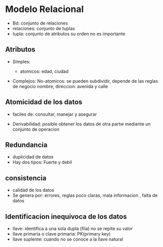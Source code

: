 # Modelo Relacional
- Bd: conjunto de relaciones
- relaciones: conjunto de tuplas
- tupla: conjunto de atributos su orden no es importante

## Atributos
- Simples:
    - atomicos: edad, ciudad

- Complejos:
    No-atomicos: se pueden subdividir, depende de las reglas de negocio
    nombre, direccion: avenida y calle

## Atomicidad de los datos
- faciles de: consultar, manejar y asegurar

- Derivabilidad: posible obtener los datos de otra partw mediante un conjunto de operacion

## Redundancia
- duplicidad de datos
- Hay dos tipos: Fuerte y debil

## consistencia
- calidad de los datos
- Se genera por: errores, reglas poco claras, mala informacion , falta de datos

## Identificacion inequivoca de los datos
- llave: identifica a una sola dupla (fila) no se repite su valor
- llave primaria o clave primaria: PK(primary key)
- llave suplente: cuando no se conoce  a la llave natural




